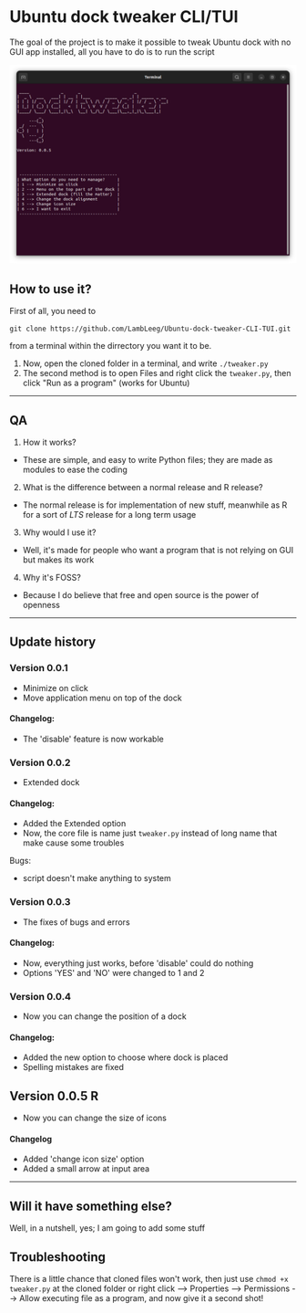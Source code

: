 # Ubuntu dock tweaker CLI/TUI
The goal of the project is to make it possible to tweak Ubuntu dock with no GUI app installed, all you have to do is to run the script

![This is how Dock tweaker looks like](TheLook.png)

## How to use it?
First of all, you need to 
```
git clone https://github.com/LambLeeg/Ubuntu-dock-tweaker-CLI-TUI.git
```
 from a terminal within the dirrectory you want it to be.

1. Now, open the cloned folder in a terminal, and write `./tweaker.py`
2. The second method is to open Files and right click the `tweaker.py`, then click "Run as a program" (works for Ubuntu)
___

## QA
1. How it works?
- These are simple, and easy to write Python files; they are made as modules to ease the coding

2. What is the difference between a normal release and R release?
- The normal release is for implementation of new stuff, meanwhile as R for a sort of _LTS_ release for a long term usage

3. Why would I use it?
- Well, it's made for people who want a program that is not relying on GUI but makes its work

4. Why it's FOSS?
- Because I do believe that free and open source is the power of openness

___
## Update history

### Version 0.0.1
- Minimize on click
- Move application menu on top of the dock

#### Changelog:
- The 'disable' feature is now workable

### Version 0.0.2
- Extended dock

#### Changelog:
- Added the Extended option
- Now, the core file is name just `tweaker.py` instead of long name that make cause some troubles

Bugs:
- script doesn't make anything to system

### Version 0.0.3
- The fixes of bugs and errors

#### Changelog:
- Now, everything just works, before 'disable' could do nothing
- Options 'YES' and 'NO' were changed to 1 and 2

### Version 0.0.4
- Now you can change the position of a dock

#### Changelog:
- Added the new option to choose where dock is placed
- Spelling mistakes are fixed

## Version 0.0.5 R
- Now you can change the size of icons

#### Changelog
- Added 'change icon size' option
- Added a small arrow at input area
___

## Will it have something else?
Well, in a nutshell, yes; I am going to add some stuff

## Troubleshooting
There is a little chance that cloned files won't work, then just use `chmod +x tweaker.py` at the cloned folder or right click --> Properties --> Permissions --> Allow executing file as a program, and now give it a second shot!
